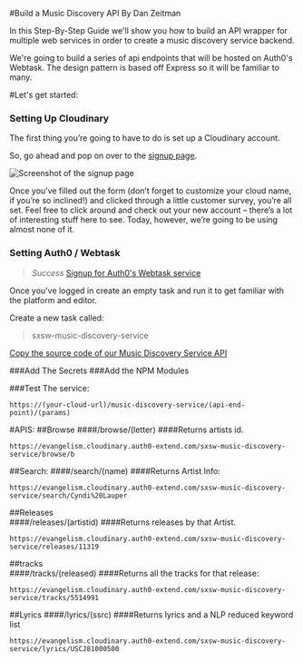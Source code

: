#Build a Music Discovery API
By Dan Zeitman

In this Step-By-Step Guide we'll show you how to build an API wrapper for multiple web services in order to create a music discovery service backend.

We're going to build a series of api endpoints that will be hosted on Auth0's Webtask.  The design pattern is based off Express so it will be familiar to many.

#Let's get started:
### Setting Up Cloudinary


The first thing you’re going to have to do is set up a Cloudinary account.

So, go ahead and pop on over to the [signup page](https://cloudinary.com/signup).

![Screenshot of the signup page](https://eric-cloudinary-res.cloudinary.com/image/upload/q_auto,f_auto,w_900/v1518532546/Screen_Shot_2018-02-13_at_06.35.17.png)

Once you’ve filled out the form (don’t forget to customize your cloud name, if you’re so inclined!) and clicked through a little customer survey, you’re all set. Feel free to click around and check out your new account – there’s a lot of interesting stuff here to see. Today, however, we’re going to be using almost none of it. 

### Setting Auth0 / Webtask
> *Success*  [Signup for Auth0's Webtask service](https://webtask.io/make)

Once you've logged in create an empty task and run it to get familiar with the  platform and editor.

Create a new task called: 
> sxsw-music-discovery-service


[Copy the source code of our Music Discovery Service API](https://github.com/cloudinary-developers/sxsw-hackathon/blob/master/sxsw-music-discovery-service.js)

###Add The Secrets
###Add the NPM Modules

###Test The service:
```code
https://(your-cloud-url)/music-discovery-service/(api-end-point)/(params)
```

#APIS:
##Browse 
####/browse/(letter)
####Returns artists id.
```code
https://evangelism.cloudinary.auth0-extend.com/sxsw-music-discovery-service/browse/b
```



##Search:
####/search/(name)
####Returns Artist Info:
```code
https://evangelism.cloudinary.auth0-extend.com/sxsw-music-discovery-service/search/Cyndi%20Lauper
```



##Releases  
####/releases/(artistid)
####Returns  releases by that Artist.
```code
https://evangelism.cloudinary.auth0-extend.com/sxsw-music-discovery-service/releases/11319
```


##tracks   
####/tracks/(released)
####Returns all the tracks for that release:
```code
https://evangelism.cloudinary.auth0-extend.com/sxsw-music-discovery-service/tracks/5514991
```



##Lyrics 
####/lyrics/(ssrc)
####Returns lyrics and a NLP reduced keyword list
```code
https://evangelism.cloudinary.auth0-extend.com/sxsw-music-discovery-service/lyrics/USCJ81000500
```




